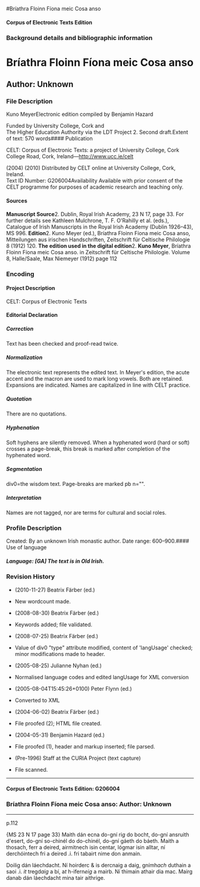 

#Bríathra Floinn Fíona meic Cosa anso


<!-- // 
 function footNote(link) {
 openpopup = window.open(link,"openpopup","width=512,height=128,left=256,top=256,resizable=no,scrollbars=1,menubar=1,statusbar=0,toolbar=0");
}
// -->



#### Corpus of Electronic Texts Edition


### Background details and bibliographic information


Bríathra Floinn Fíona meic Cosa anso
====================================


Author: Unknown
---------------


### File Description

Kuno MeyerElectronic edition compiled by Benjamin Hazard

Funded by University College, Cork and  
The Higher Education Authority via the LDT Project 2. Second draft.Extent of text: 570 words#### Publication


CELT: Corpus of Electronic Texts: a project of University College, Cork  
College Road, Cork, Ireland—http://www.ucc.ie/celt

 (2004) (2010) Distributed by CELT online at University College, Cork, Ireland.  
Text ID Number: G206004Availability 
Available with prior consent of the CELT programme for purposes of academic research and teaching only.


#### Sources


**Manuscript Source**2. Dublin, Royal Irish Academy, 23 N 17, page 33. For further details see Kathleen Mulchrone, T. F. O'Rahilly et al. (eds.), Catalogue of Irish Manuscripts in the Royal Irish Academy (Dublin 1926–43), MS 996.
**Edition**2. Kuno Meyer (ed.), Bríathra Floinn Fíona meic Cosa anso, Mitteilungen aus irischen Handschriften, Zeitschrift für Celtische Philologie 8 (1912) 120.
**The edition used in the digital edition**2. **Kuno Meyer**, Bríathra Floinn Fíona meic Cosa anso. in Zeitschrift für Celtische Philologie. Volume 8, Halle/Saale, Max Niemeyer (1912) page 112

### Encoding


#### Project Description


CELT: Corpus of Electronic Texts


#### Editorial Declaration


##### Correction


Text has been checked and proof-read twice.


##### Normalization


The electronic text represents the edited text. In Meyer's edition, the acute accent and the macron are used to mark long vowels. Both are retained. Expansions are indicated. Names are capitalized in line with CELT practice.


##### Quotation


There are no quotations.


##### Hyphenation


Soft hyphens are silently removed. When a hyphenated word (hard or soft) crosses a page-break, this break is marked after completion of the hyphenated word.


##### Segmentation


div0=the wisdom text. Page-breaks are marked pb n="".


##### Interpretation


Names are not tagged, nor are terms for cultural and social roles.


### Profile Description


Created: By an unknown Irish monastic author.
 Date range: 600–900.#### Use of language


##### Language: [GA] The text is in Old Irish.


### Revision History


* (2010-11-27) Beatrix Färber (ed.)

* New wordcount made.
* (2008-08-30) Beatrix Färber (ed.)

* Keywords added; file validated.
* (2008-07-25) Beatrix Färber (ed.)

* Value of div0 "type" attribute modified, content of 'langUsage' checked; minor modifications made to header.
* (2005-08-25) Julianne Nyhan (ed.)

* Normalised language codes and edited langUsage for XML conversion
* (2005-08-04T15:45:26+0100) Peter Flynn (ed.)

* Converted to XML
* (2004-06-02) Beatrix Färber (ed.)

* File proofed (2); HTML file created.
* (2004-05-31) Benjamin Hazard (ed.)

* File proofed (1), header and markup inserted; file parsed.
* (Pre-1996) Staff at the CURIA Project (text capture)

* File scanned.




---


#### Corpus of Electronic Texts Edition: G206004


### Bríathra Floinn Fíona meic Cosa anso: Author: Unknown




---

p.112


{MS 23 N 17 page 33}
Maith dán ecna do-gní ri*g* do bocht, do-gní ansruith d'esert, do-gní so-chinél do do-chinél, do-gní gáeth do báeth. Maith a thosach, ferr a deired, airmitnech isin centar, lógmar isin alltar, ní derchóintech fri a deired .i. fri tabairt nime don anmain.


Doilig dán láechdacht. Ní hoirderc & is dercnaig a daig, gnímh*ach* duthain a saoi .i. *it* tregd*aig* a bí, a*t* h-ifern*eig* a mairb. Ní thimain athair dia mac. Mairg danab dán láechdacht mina tair aithrige.












